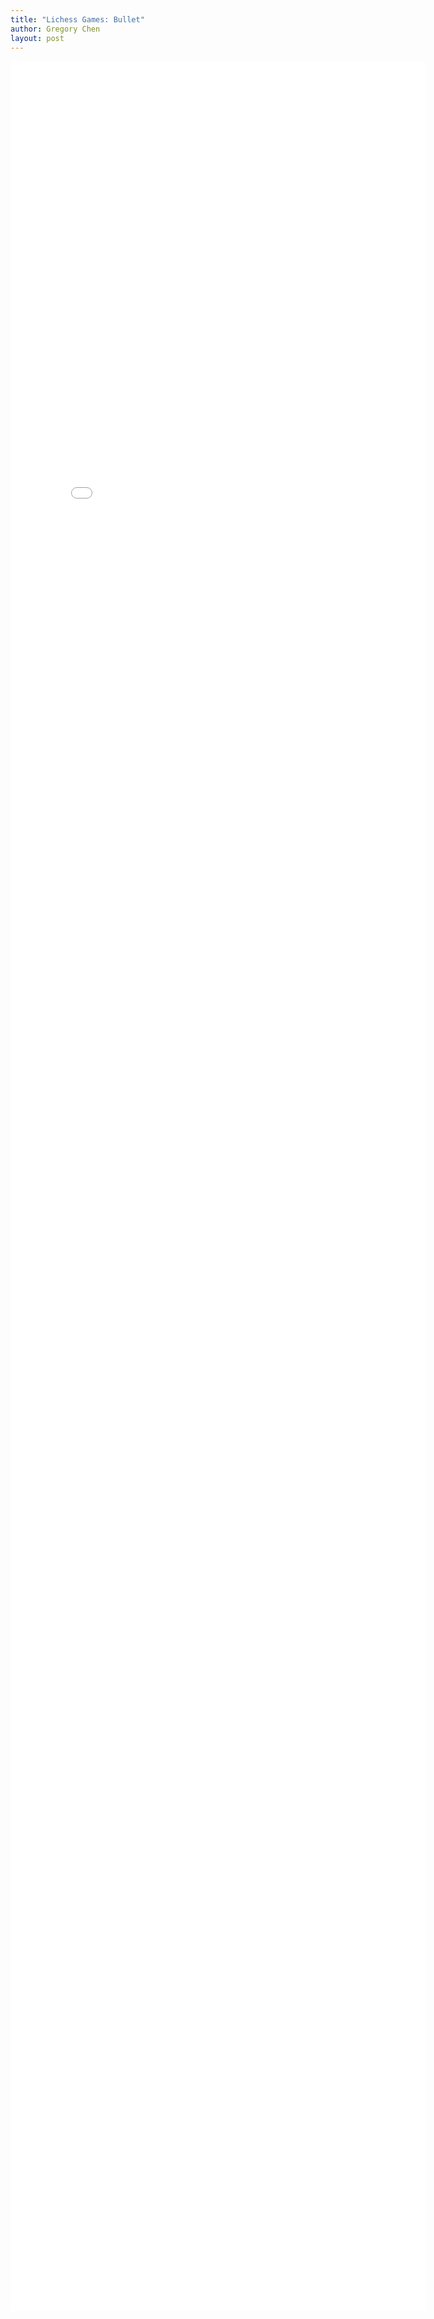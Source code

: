```yaml
---
title: "Lichess Games: Bullet"
author: Gregory Chen
layout: post
---
```


<iframe src="{{site.baseurl}}/assets/white_win_proportion_vs_computer_eval_bullet.html" style="height: 90vh; width: calc(90vw - 200px); max-width: calc(1.25*90vh); max-height: calc(0.8*(90vw-200px)); border: none; padding: 0px"></iframe>

